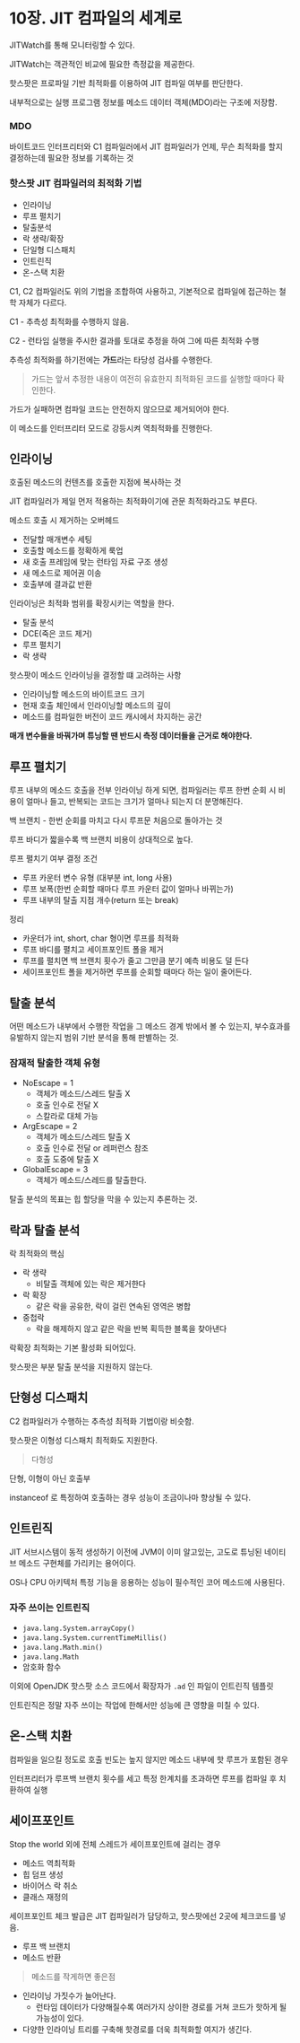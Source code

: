 # 10장. JIT 컴파일의 세계로

JITWatch를 통해 모니터링할 수 있다.

JITWatch는 객관적인 비교에 필요한 측정값을 제공한다.

핫스팟은 프로파일 기반 최적화를 이용하여 JIT 컴파일 여부를 판단한다.

내부적으로는 실행 프로그램 정보를 메소드 데이터 객체(MDO)라는 구조에 저장함.

### MDO

바이트코드 인터프리터와 C1 컴파일러에서 JIT 컴파일러가 언제, 무슨 최적화를 할지 결정하는데 필요한 정보를 기록하는 것

### 핫스팟 JIT 컴파일러의 최적화 기법

- 인라이닝
- 루프 펼치기
- 탈출분석
- 락 생략/확장
- 단일형 디스패치
- 인트린직
- 온-스택 치환

C1, C2 컴파일러도 위의 기법을 조합하여 사용하고, 기본적으로 컴파일에 접근하는 철학 자체가 다르다.

C1 - 추측성 최적화를 수행하지 않음.

C2 - 런타임 실행을 주시한 결과를 토대로 추정을 하여 그에 따른 최적화 수행

추측성 최적화를 하기전에는 **가드**라는 타당성 검사를 수행한다.

> 가드는 앞서 추정한 내용이 여전히 유효한지 최적화된 코드를 실행할 때마다 확인한다.
> 

가드가 실패하면 컴파일 코드는 안전하지 않으므로 제거되어야 한다.

이 메소드를 인터프리터 모드로 강등시켜 역최적화를 진행한다.

## 인라이닝

호출된 메소드의 컨텐츠를 호출한 지점에 복사하는 것

JIT 컴파일러가 제일 먼저 적용하는 최적화이기에 관문 최적화라고도 부른다.

메소드 호출 시 제거하는 오버헤드

- 전달할 매개변수 세팅
- 호출할 메소드를 정확하게 룩업
- 새 호출 프레임에 맞는 런타임 자료 구조 생성
- 새 메소드로 제어권 이송
- 호출부에 결과값 반환

인라이닝은 최적화 범위를 확장시키는 역할을 한다.

- 탈출 분석
- DCE(죽은 코드 제거)
- 루프 펼치기
- 락 생략

핫스팟이 메소드 인라이닝을 결정할 떄 고려하는 사항

- 인라이닝할 메소드의 바이트코드 크기
- 현재 호출 체인에서 인라이닝할 메소드의 깊이
- 메소드를 컴파일한 버전이 코드 캐시에서 차지하는 공간

**매개 변수들을 바꿔가며 튜닝할 땐 반드시 측정 데이터들을 근거로 해야한다.**

## 루프 펼치기

루프 내부의 메소드 호출을 전부 인라이닝 하게 되면, 컴파일러는 루프 한번 순회 시 비용이 얼마나 들고, 반복되는 코드는 크기가 얼마나 되는지 더 분명해진다.

백 브랜치 - 한번 순회를 마치고 다시 루프문 처음으로 돌아가는 것

루프 바디가 짧을수록 백 브랜치 비용이 상대적으로 높다.

루프 펼치기 여부 결정 조건

- 루프 카운터 변수 유형 (대부분 int, long 사용)
- 루프 보폭(한번 순회할 때마다 루프 카운터 값이 얼마나 바뀌는가)
- 루프 내부의 탈출 지점 개수(return 또는 break)

정리

- 카운터가 int, short, char 형이면 루프를 최적화
- 루프 바디를 펼치고 세이프포인트 폴을 제거
- 루프를 펼치면 백 브랜치 횟수가 줄고 그만큼 분기 예측 비용도 덜 든다
- 세이프포인트 폴을 제거하면 루프를 순회할 때마다 하는 일이 줄어든다.

## 탈출 분석

어떤 메소드가 내부에서 수행한 작업을 그 메소드 경계 밖에서 볼 수 있는지, 부수효과를 유발하지 않는지 범위 기반 분석을 통해 판별하는 것.

### 잠재적 탈출한 객체 유형

- NoEscape = 1
    - 객체가 메소드/스레드 탈출 X
    - 호출 인수로 전달 X
    - 스칼라로 대체 가능
- ArgEscape = 2
    - 객체가 메소드/스레드 탈출 X
    - 호출 인수로 전달 or 레퍼런스 참조
    - 호출 도중에 탈출 X
- GlobalEscape = 3
    - 객체가 메소드/스레드를 탈출한다.

탈출 분석의 목표는 힙 할당을 막을 수 있는지 추론하는 것.

## 락과 탈출 분석

락 최적화의 핵심

- 락 생략
    - 비탈출 객체에 있는 락은 제거한다
- 락 확장
    - 같은 락을 공유한, 락이 걸린 연속된 영역은 병합
- 중첩락
    - 락을 해제하지 않고 같은 락을 반복 획득한 블록을 찾아낸다

락확장 최적화는 기본 활성화 되어있다.

핫스팟은 부분 탈출 분석을 지원하지 않는다.

## 단형성 디스패치

C2 컴파일러가 수행하는 추측성 최적화 기법이랑 비슷함.

핫스팟은 이형성 디스패치 최적화도 지원한다.

> 다형성
> 

단형, 이형이 아닌 호출부

instanceof 로 특정하여 호출하는 경우 성능이 조금이나마 향상될 수 있다.

## 인트린직

JIT 서브시스템이 동적 생성하기 이전에 JVM이 이미 알고있는, 고도로 튜닝된 네이티브 메소드 구현체를 가리키는 용어이다.

OS나 CPU 아키텍처 특정 기능을 응용하는 성능이 필수적인 코어 메소드에 사용된다.

### 자주 쓰이는 인트린직

- `java.lang.System.arrayCopy()`
- `java.lang.System.currentTimeMillis()`
- `java.lang.Math.min()`
- `java.lang.Math`
- 암호화 함수

이외에 OpenJDK 핫스팟 소스 코드에서 확장자가 `.ad` 인 파일이 인트린직 템플릿

인트린직은 정말 자주 쓰이는 작업에 한해서만 성능에 큰 영향을 미칠 수 있다.

## 온-스택 치환

컴파일을 일으킬 정도로 호출 빈도는 높지 않지만 메소드 내부에 핫 루프가 포함된 경우

인터프리터가 루프백 브랜치 횟수를 세고 특정 한계치를 초과하면 루프를 컴파일 후 치환하여 실행

## 세이프포인트

Stop the world 외에 전체 스레드가 세이프포인트에 걸리는 경우

- 메소드 역최적화
- 힙 덤프 생성
- 바이어스 락 취소
- 클래스 재정의

세이프포인트 체크 발급은 JIT 컴파일러가 담당하고, 핫스팟에선 2곳에 체크코드를 넣음.

- 루프 백 브랜치
- 메소드 반환

> 메소드를 작게하면 좋은점
> 
- 인라이닝 가짓수가 늘어난다.
    - 런타임 데이터가 다양해질수록 여러가지 상이한 경로를 거쳐 코드가 핫하게 될 가능성이 있다.
- 다양한 인라이닝 트리를 구축해 핫경로를 더욱 최적화할 여지가 생긴다.
